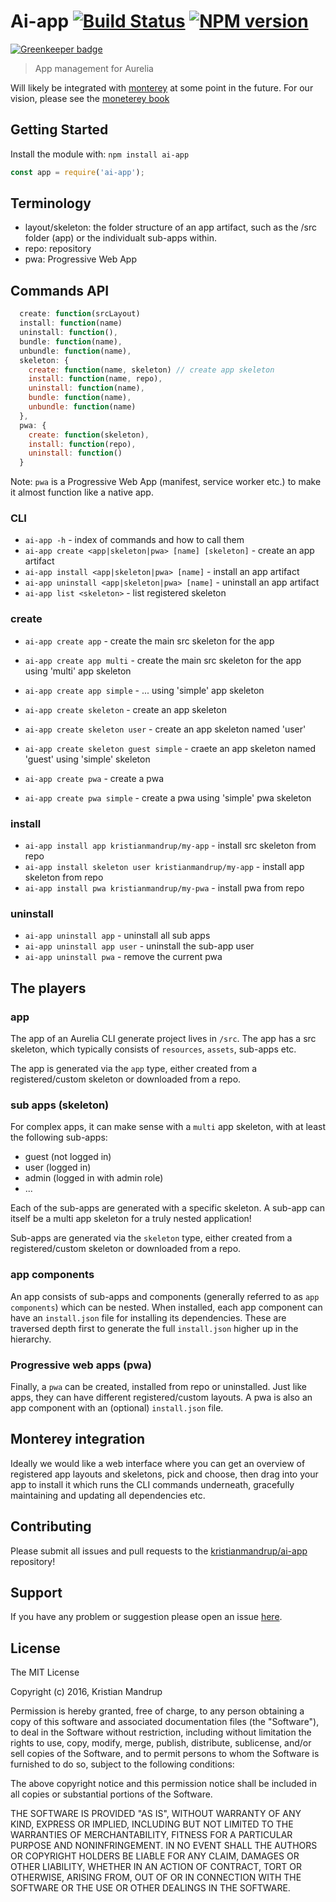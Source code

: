 # Ai-app [![Build Status](https://secure.travis-ci.org/kristianmandrup/ai-app.png?branch=master)](http://travis-ci.org/kristianmandrup/ai-app) [![NPM version](https://badge-me.herokuapp.com/api/npm/ai-app.png)](http://badges.enytc.com/for/npm/ai-app)

[![Greenkeeper badge](https://badges.greenkeeper.io/kristianmandrup/ai-app.svg)](https://greenkeeper.io/)

> App management for Aurelia

Will likely be integrated with [monterey](https://github.com/monterey-framework/monterey) at some point in the future.
For our vision, please see the [moneterey book](https://aurelia-ui-toolkits.gitbooks.io/monterey-overview/content/)

## Getting Started
Install the module with: `npm install ai-app`

```javascript
const app = require('ai-app');
```

## Terminology

- layout/skeleton: the folder structure of an app artifact, such as the /src folder (app) or the individualt sub-apps within.
- repo: repository
- pwa: Progressive Web App

## Commands API

```js
  create: function(srcLayout)
  install: function(name)
  uninstall: function(),
  bundle: function(name),
  unbundle: function(name),  
  skeleton: {
    create: function(name, skeleton) // create app skeleton
    install: function(name, repo),
    uninstall: function(name),
    bundle: function(name),
    unbundle: function(name)
  },
  pwa: {
    create: function(skeleton),
    install: function(repo),
    uninstall: function()
  }
```

Note: `pwa` is a Progressive Web App (manifest, service worker etc.) to make it almost function like a native app.

### CLI

- `ai-app -h` - index of commands and how to call them
- `ai-app create <app|skeleton|pwa> [name] [skeleton]` - create an app artifact
- `ai-app install <app|skeleton|pwa> [name]` - install an app artifact
- `ai-app uninstall <app|skeleton|pwa> [name]` - uninstall an app artifact
- `ai-app list <skeleton>` - list registered skeleton

### create

- `ai-app create app` - create the main src skeleton for the app
- `ai-app create app multi` - create the main src skeleton for the app using 'multi' app skeleton 
- `ai-app create app simple` - ...  using 'simple' app skeleton

- `ai-app create skeleton` - create an app skeleton
- `ai-app create skeleton user` - create an app skeleton named 'user'
- `ai-app create skeleton guest simple` - craete an app skeleton named 'guest' using 'simple' skeleton

- `ai-app create pwa` - create a pwa
- `ai-app create pwa simple` - create a pwa using 'simple' pwa skeleton

### install

- `ai-app install app kristianmandrup/my-app` - install src skeleton from repo 
- `ai-app install skeleton user kristianmandrup/my-app` - install app skeleton from repo
- `ai-app install pwa kristianmandrup/my-pwa` - install pwa from repo

### uninstall

- `ai-app uninstall app` - uninstall all sub apps
- `ai-app uninstall app user` - uninstall the sub-app user 
- `ai-app uninstall pwa` - remove the current pwa

## The players

### app

The app of an Aurelia CLI generate project lives in `/src`.
The app has a src skeleton, which typically consists of `resources`, `assets`, sub-apps etc.

The app is generated via the `app` type, either created from a registered/custom skeleton or downloaded from a repo.

### sub apps (skeleton)

For complex apps, it can make sense with a `multi` app skeleton, with at least the following sub-apps:
- guest (not logged in)
- user (logged in)
- admin (logged in with admin role)
- ...

Each of the sub-apps are generated with a specific skeleton. A sub-app can itself be a multi app skeleton 
for a truly nested application! 

Sub-apps are generated via the `skeleton` type, either created from a registered/custom skeleton or downloaded from a repo.

### app components

An app consists of sub-apps and components (generally referred to as `app components`) which can be nested. 
When installed, each app component can have an `install.json` file for installing its dependencies.
These are traversed depth first to generate the full `install.json` higher up in the hierarchy.

### Progressive web apps (pwa)

Finally, a `pwa` can be created, installed from repo or uninstalled. Just like apps, 
they can have different registered/custom layouts. 
A pwa is also an app component with an (optional) `install.json` file.

## Monterey integration

Ideally we would like a web interface where you can get an overview of registered app layouts and skeletons, 
pick and choose, then drag into your app to install it which runs the CLI commands underneath, gracefully
maintaining and updating all dependencies etc.  

## Contributing

Please submit all issues and pull requests to the [kristianmandrup/ai-app](https://github.com/kristianmandrup/ai-app) repository!

## Support
If you have any problem or suggestion please open an issue [here](https://github.com/kristianmandrup/ai-app/issues).

## License 

The MIT License

Copyright (c) 2016, Kristian Mandrup

Permission is hereby granted, free of charge, to any person
obtaining a copy of this software and associated documentation
files (the "Software"), to deal in the Software without
restriction, including without limitation the rights to use,
copy, modify, merge, publish, distribute, sublicense, and/or sell
copies of the Software, and to permit persons to whom the
Software is furnished to do so, subject to the following
conditions:

The above copyright notice and this permission notice shall be
included in all copies or substantial portions of the Software.

THE SOFTWARE IS PROVIDED "AS IS", WITHOUT WARRANTY OF ANY KIND,
EXPRESS OR IMPLIED, INCLUDING BUT NOT LIMITED TO THE WARRANTIES
OF MERCHANTABILITY, FITNESS FOR A PARTICULAR PURPOSE AND
NONINFRINGEMENT. IN NO EVENT SHALL THE AUTHORS OR COPYRIGHT
HOLDERS BE LIABLE FOR ANY CLAIM, DAMAGES OR OTHER LIABILITY,
WHETHER IN AN ACTION OF CONTRACT, TORT OR OTHERWISE, ARISING
FROM, OUT OF OR IN CONNECTION WITH THE SOFTWARE OR THE USE OR
OTHER DEALINGS IN THE SOFTWARE.

